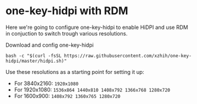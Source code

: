 # one-key-hidpi with RDM

Here we're going to configure one-key-hidpi to enable HiDPI and use RDM in conjuction to switch trough various resolutions.

Download and config one-key-hidpi
```
bash -c "$(curl -fsSL https://raw.githubusercontent.com/xzhih/one-key-hidpi/master/hidpi.sh)"
```

Use these resolutions as a starting point for setting it up:
* For 3840x2160: `1920x1080`
* For 1920x1080: `1536x864 1440x810 1408x792 1366x768 1280x720`
* For 1600x900: `1408x792 1360x765 1280x720` 

